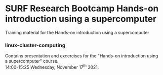 # SURF Research Bootcamp Hands-on introduction using a supercomputer

Training material for the Hands-on introduction using a supercomputer

### linux-cluster-computing
Contains presentation and excercises for the "Hands-on introduction using a supercomputer" course.  
14:00-15:25 Wednesday, November 17<sup>th</sup> 2021.

